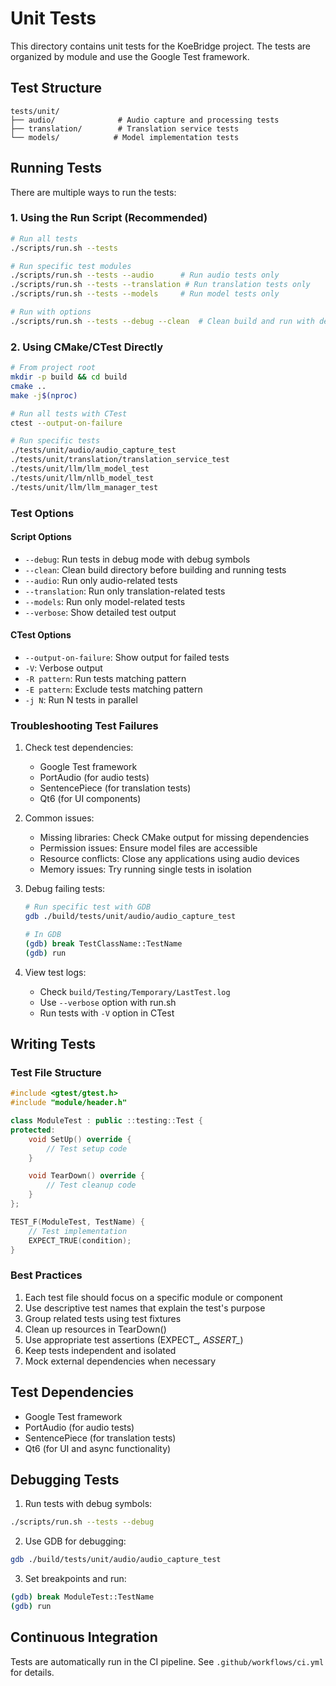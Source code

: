 # Unit Tests

This directory contains unit tests for the KoeBridge project. The tests are organized by module and use the Google Test framework.

## Test Structure

```
tests/unit/
├── audio/              # Audio capture and processing tests
├── translation/        # Translation service tests
└── models/            # Model implementation tests
```

## Running Tests

There are multiple ways to run the tests:

### 1. Using the Run Script (Recommended)
```bash
# Run all tests
./scripts/run.sh --tests

# Run specific test modules
./scripts/run.sh --tests --audio      # Run audio tests only
./scripts/run.sh --tests --translation # Run translation tests only
./scripts/run.sh --tests --models     # Run model tests only

# Run with options
./scripts/run.sh --tests --debug --clean  # Clean build and run with debug symbols
```

### 2. Using CMake/CTest Directly
```bash
# From project root
mkdir -p build && cd build
cmake ..
make -j$(nproc)

# Run all tests with CTest
ctest --output-on-failure

# Run specific tests
./tests/unit/audio/audio_capture_test
./tests/unit/translation/translation_service_test
./tests/unit/llm/llm_model_test
./tests/unit/llm/nllb_model_test
./tests/unit/llm/llm_manager_test
```

### Test Options

#### Script Options
- `--debug`: Run tests in debug mode with debug symbols
- `--clean`: Clean build directory before building and running tests
- `--audio`: Run only audio-related tests
- `--translation`: Run only translation-related tests
- `--models`: Run only model-related tests
- `--verbose`: Show detailed test output

#### CTest Options
- `--output-on-failure`: Show output for failed tests
- `-V`: Verbose output
- `-R pattern`: Run tests matching pattern
- `-E pattern`: Exclude tests matching pattern
- `-j N`: Run N tests in parallel

### Troubleshooting Test Failures

1. Check test dependencies:
   - Google Test framework
   - PortAudio (for audio tests)
   - SentencePiece (for translation tests)
   - Qt6 (for UI components)

2. Common issues:
   - Missing libraries: Check CMake output for missing dependencies
   - Permission issues: Ensure model files are accessible
   - Resource conflicts: Close any applications using audio devices
   - Memory issues: Try running single tests in isolation

3. Debug failing tests:
   ```bash
   # Run specific test with GDB
   gdb ./build/tests/unit/audio/audio_capture_test

   # In GDB
   (gdb) break TestClassName::TestName
   (gdb) run
   ```

4. View test logs:
   - Check `build/Testing/Temporary/LastTest.log`
   - Use `--verbose` option with run.sh
   - Run tests with `-V` option in CTest

## Writing Tests

### Test File Structure

```cpp
#include <gtest/gtest.h>
#include "module/header.h"

class ModuleTest : public ::testing::Test {
protected:
    void SetUp() override {
        // Test setup code
    }

    void TearDown() override {
        // Test cleanup code
    }
};

TEST_F(ModuleTest, TestName) {
    // Test implementation
    EXPECT_TRUE(condition);
}
```

### Best Practices

1. Each test file should focus on a specific module or component
2. Use descriptive test names that explain the test's purpose
3. Group related tests using test fixtures
4. Clean up resources in TearDown()
5. Use appropriate test assertions (EXPECT_*, ASSERT_*)
6. Keep tests independent and isolated
7. Mock external dependencies when necessary

## Test Dependencies

- Google Test framework
- PortAudio (for audio tests)
- SentencePiece (for translation tests)
- Qt6 (for UI and async functionality)

## Debugging Tests

1. Run tests with debug symbols:
```bash
./scripts/run.sh --tests --debug
```

2. Use GDB for debugging:
```bash
gdb ./build/tests/unit/audio/audio_capture_test
```

3. Set breakpoints and run:
```bash
(gdb) break ModuleTest::TestName
(gdb) run
```

## Continuous Integration

Tests are automatically run in the CI pipeline. See `.github/workflows/ci.yml` for details.